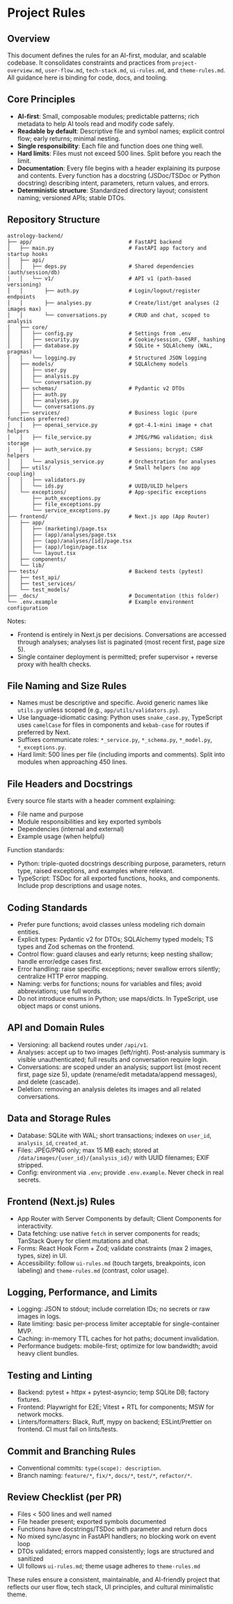 # Project Rules

## Overview
This document defines the rules for an AI-first, modular, and scalable codebase. It consolidates constraints and practices from `project-overview.md`, `user-flow.md`, `tech-stack.md`, `ui-rules.md`, and `theme-rules.md`. All guidance here is binding for code, docs, and tooling.

## Core Principles

- **AI-first**: Small, composable modules; predictable patterns; rich metadata to help AI tools read and modify code safely.
- **Readable by default**: Descriptive file and symbol names; explicit control flow; early returns; minimal nesting.
- **Single responsibility**: Each file and function does one thing well.
- **Hard limits**: Files must not exceed 500 lines. Split before you reach the limit.
- **Documentation**: Every file begins with a header explaining its purpose and contents. Every function has a docstring (JSDoc/TSDoc or Python docstring) describing intent, parameters, return values, and errors.
- **Deterministic structure**: Standardized directory layout; consistent naming; versioned APIs; stable DTOs.

## Repository Structure

```
astrology-backend/
├── app/                               # FastAPI backend
│   ├── main.py                        # FastAPI app factory and startup hooks
│   ├── api/
│   │   ├── deps.py                    # Shared dependencies (auth/session/db)
│   │   └── v1/                        # API v1 (path-based versioning)
│   │       ├── auth.py                # Login/logout/register endpoints
│   │       ├── analyses.py            # Create/list/get analyses (2 images max)
│   │       └── conversations.py       # CRUD and chat, scoped to analysis
│   ├── core/
│   │   ├── config.py                  # Settings from .env
│   │   ├── security.py                # Cookie/session, CSRF, hashing
│   │   ├── database.py                # SQLite + SQLAlchemy (WAL, pragmas)
│   │   └── logging.py                 # Structured JSON logging
│   ├── models/                        # SQLAlchemy models
│   │   ├── user.py
│   │   ├── analysis.py
│   │   └── conversation.py
│   ├── schemas/                       # Pydantic v2 DTOs
│   │   ├── auth.py
│   │   ├── analyses.py
│   │   └── conversations.py
│   ├── services/                      # Business logic (pure functions preferred)
│   │   ├── openai_service.py          # gpt-4.1-mini image + chat helpers
│   │   ├── file_service.py            # JPEG/PNG validation; disk storage
│   │   ├── auth_service.py            # Sessions; bcrypt; CSRF helpers
│   │   └── analysis_service.py        # Orchestration for analyses
│   ├── utils/                         # Small helpers (no app coupling)
│   │   ├── validators.py
│   │   └── ids.py                     # UUID/ULID helpers
│   └── exceptions/                    # App-specific exceptions
│       ├── auth_exceptions.py
│       ├── file_exceptions.py
│       └── service_exceptions.py
├── frontend/                          # Next.js app (App Router)
│   ├── app/
│   │   ├── (marketing)/page.tsx
│   │   ├── (app)/analyses/page.tsx
│   │   ├── (app)/analyses/[id]/page.tsx
│   │   ├── (app)/login/page.tsx
│   │   └── layout.tsx
│   ├── components/
│   └── lib/
├── tests/                             # Backend tests (pytest)
│   ├── test_api/
│   ├── test_services/
│   └── test_models/
├── _docs/                             # Documentation (this folder)
└── .env.example                       # Example environment configuration
```

Notes:
- Frontend is entirely in Next.js per decisions. Conversations are accessed through analyses; analyses list is paginated (most recent first, page size 5).
- Single container deployment is permitted; prefer supervisor + reverse proxy with health checks.

## File Naming and Size Rules

- Names must be descriptive and specific. Avoid generic names like `utils.py` unless scoped (e.g., `app/utils/validators.py`).
- Use language-idiomatic casing: Python uses `snake_case.py`, TypeScript uses `camelCase` for files in components and `kebab-case` for routes if preferred by Next.
- Suffixes communicate roles: `*_service.py`, `*_schema.py`, `*_model.py`, `*_exceptions.py`.
- Hard limit: 500 lines per file (including imports and comments). Split into modules when approaching 450 lines.

## File Headers and Docstrings

Every source file starts with a header comment explaining:
- File name and purpose
- Module responsibilities and key exported symbols
- Dependencies (internal and external)
- Example usage (when helpful)

Function standards:
- Python: triple-quoted docstrings describing purpose, parameters, return type, raised exceptions, and examples where relevant.
- TypeScript: TSDoc for all exported functions, hooks, and components. Include prop descriptions and usage notes.

## Coding Standards

- Prefer pure functions; avoid classes unless modeling rich domain entities.
- Explicit types: Pydantic v2 for DTOs; SQLAlchemy typed models; TS types and Zod schemas on the frontend.
- Control flow: guard clauses and early returns; keep nesting shallow; handle error/edge cases first.
- Error handling: raise specific exceptions; never swallow errors silently; centralize HTTP error mapping.
- Naming: verbs for functions; nouns for variables and files; avoid abbreviations; use full words.
- Do not introduce enums in Python; use maps/dicts. In TypeScript, use object maps or const unions.

## API and Domain Rules

- Versioning: all backend routes under `/api/v1`.
- Analyses: accept up to two images (left/right). Post-analysis summary is visible unauthenticated; full results and conversation require login.
- Conversations: are scoped under an analysis; support list (most recent first, page size 5), update (rename/edit metadata/append messages), and delete (cascade).
- Deletion: removing an analysis deletes its images and all related conversations.

## Data and Storage Rules

- Database: SQLite with WAL; short transactions; indexes on `user_id`, `analysis_id`, `created_at`.
- Files: JPEG/PNG only; max 15 MB each; stored at `/data/images/{user_id}/{analysis_id}/` with UUID filenames; EXIF stripped.
- Config: environment via `.env`; provide `.env.example`. Never check in real secrets.

## Frontend (Next.js) Rules

- App Router with Server Components by default; Client Components for interactivity.
- Data fetching: use native `fetch` in server components for reads; TanStack Query for client mutations and chat.
- Forms: React Hook Form + Zod; validate constraints (max 2 images, types, size) in UI.
- Accessibility: follow `ui-rules.md` (touch targets, breakpoints, icon labeling) and `theme-rules.md` (contrast, color usage).

## Logging, Performance, and Limits

- Logging: JSON to stdout; include correlation IDs; no secrets or raw images in logs.
- Rate limiting: basic per-process limiter acceptable for single-container MVP.
- Caching: in-memory TTL caches for hot paths; document invalidation.
- Performance budgets: mobile-first; optimize for low bandwidth; avoid heavy client bundles.

## Testing and Linting

- Backend: pytest + httpx + pytest-asyncio; temp SQLite DB; factory fixtures.
- Frontend: Playwright for E2E; Vitest + RTL for components; MSW for network mocks.
- Linters/formatters: Black, Ruff, mypy on backend; ESLint/Prettier on frontend. CI must fail on lints/tests.

## Commit and Branching Rules

- Conventional commits: `type(scope): description`.
- Branch naming: `feature/*`, `fix/*`, `docs/*`, `test/*`, `refactor/*`.

## Review Checklist (per PR)

- Files < 500 lines and well named
- File header present; exported symbols documented
- Functions have docstrings/TSDoc with parameter and return docs
- No mixed sync/async in FastAPI handlers; no blocking work on event loop
- DTOs validated; errors mapped consistently; logs are structured and sanitized
- UI follows `ui-rules.md`; theme usage adheres to `theme-rules.md`

These rules ensure a consistent, maintainable, and AI-friendly project that reflects our user flow, tech stack, UI principles, and cultural minimalistic theme.
